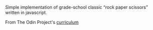 Simple implementation of grade-school classic “rock paper scissors” written in javascript.

From The Odin Project's [curriculum](https://www.theodinproject.com/courses/web-development-101/lessons/rock-paper-scissors?ref=lnav)

